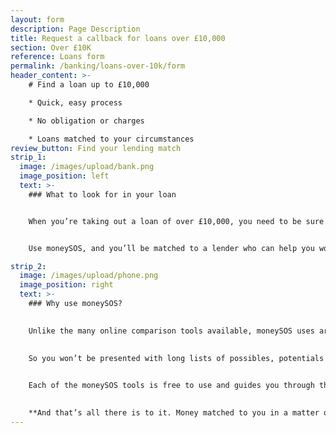 ```yaml
---
layout: form
description: Page Description
title: Request a callback for loans over £10,000
section: Over £10K
reference: Loans form
permalink: /banking/loans-over-10k/form
header_content: >- 
    # Find a loan up to £10,000

    * Quick, easy process

    * No obligation or charges

    * Loans matched to your circumstances
review_button: Find your lending match
strip_1:
  image: /images/upload/bank.png
  image_position: left
  text: >-
    ### What to look for in your loan


    When you’re taking out a loan of over £10,000, you need to be sure of a few things. Is the APR/interest rate affordable and competitive? Is the term suitable for you – and are you able to repay early if possible? Is any security required?


    Use moneySOS, and you’ll be matched to a lender who can help you work through each of these questions, and arrive at an answer that’s suited to you.

strip_2:
  image: /images/upload/phone.png
  image_position: right
  text: >-
    ### Why use moneySOS?

    
    Unlike the many online comparison tools available, moneySOS uses artificial intelligence to understand exactly what you’re looking for and then find your most likely money match. 

    
    So you won’t be presented with long lists of possibles, potentials and probables. Instead, our technology does all of that work for you instantly, connecting you directly to what suits you best, right away.

    
    Each of the moneySOS tools is free to use and guides you through the process in quick, easy steps. By answering a few simple questions, you’re matched with a specific supplier, product or service, based on cost, customer reviews or location.

    
    **And that’s all there is to it. Money matched to you in a matter of minutes.**
---
```

